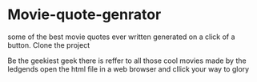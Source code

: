 # Movie-quote-genrator
some of the best movie quotes ever written generated on a click of a button.
Clone the project

Be the geekiest geek there is reffer to all those cool movies made by the ledgends open the html file in a web browser and cllick your way to glory
